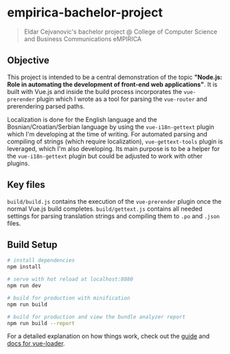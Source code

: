 # empirica-bachelor-project

> Eldar Cejvanovic's bachelor project @ College of Computer Science and Business Communications eMPIRICA

## Objective
This project is intended to be a central demonstration of the topic **"Node.js: Role in automating the development of front-end web applications"**. It is built with Vue.js and inside the build process incorporates the `vue-prerender` plugin which I wrote as a tool for parsing the `vue-router` and prerendering parsed paths.

Localization is done for the English language and the Bosnian/Croatian/Serbian language by using the `vue-i18n-gettext` plugin which I'm developing at the time of writing. For automated parsing and compiling of strings (which require localization), `vue-gettext-tools` plugin is leveraged, which I'm also developing. Its main purpose is to be a helper for the `vue-i18n-gettext` plugin but could be adjusted to work with other plugins.

## Key files
`build/build.js` contains the execution of the `vue-prerender` plugin once the normal Vue.js build completes.
`build/gettext.js` contains all needed settings for parsing translation strings and compiling them to `.po` and `.json` files.

## Build Setup

``` bash
# install dependencies
npm install

# serve with hot reload at localhost:8080
npm run dev

# build for production with minification
npm run build

# build for production and view the bundle analyzer report
npm run build --report
```

For a detailed explanation on how things work, check out the [guide](http://vuejs-templates.github.io/webpack/) and [docs for vue-loader](http://vuejs.github.io/vue-loader).
